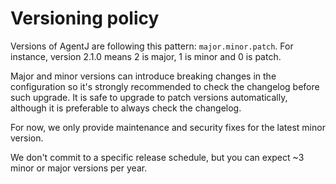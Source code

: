 # Versioning policy

Versions of AgentJ are following this pattern: `major.minor.patch`.
For instance, version 2.1.0 means 2 is major, 1 is minor and 0 is patch.

Major and minor versions can introduce breaking changes in the configuration so it's strongly recommended to check the changelog before such upgrade.
It is safe to upgrade to patch versions automatically, although it is preferable to always check the changelog.

For now, we only provide maintenance and security fixes for the latest minor version.

We don't commit to a specific release schedule, but you can expect ~3 minor or major versions per year.

